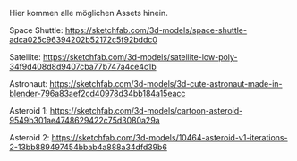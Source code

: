 Hier kommen alle möglichen Assets hinein.

Space Shuttle: https://sketchfab.com/3d-models/space-shuttle-adca025c96394202b52172c5f92bddc0

Satellite: https://sketchfab.com/3d-models/satellite-low-poly-34f9d408d8d9407cba77b747a4ce4c1b

Astronaut: https://sketchfab.com/3d-models/3d-cute-astronaut-made-in-blender-796a83aef2cd40978d34bb184a15eacc

Asteroid 1: https://sketchfab.com/3d-models/cartoon-asteroid-9549b301ae4748629422c75d3080a29a

Asteroid 2: https://sketchfab.com/3d-models/10464-asteroid-v1-iterations-2-13bb889497454bbab4a888a34dfd39b6
